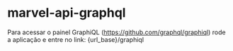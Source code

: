 # marvel-api-graphql

Para acessar o painel GraphiQL (https://github.com/graphql/graphiql) rode a aplicação e entre no link: {url_base}/graphiql 
